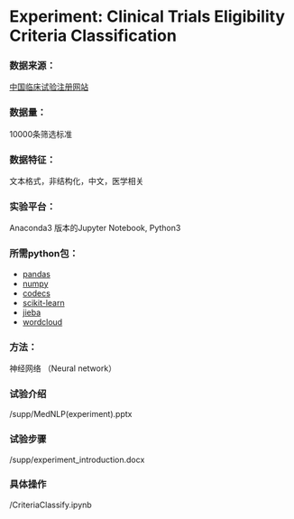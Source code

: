 # Experiment: Clinical Trials Eligibility Criteria Classification #

### 数据来源：
[中国临床试验注册网站](http://www.chictr.org.cn/index.aspx)
### 数据量：
10000条筛选标准
### 数据特征：
文本格式，非结构化，中文，医学相关
### 实验平台：
Anaconda3 版本的Jupyter Notebook, Python3
### 所需python包：
* [pandas](https://pypi.org/project/pandas/)
* [numpy](https://pypi.org/project/numpy/)
* [codecs](https://docs.python.org/3/library/codecs.html)
* [scikit-learn](https://pypi.org/project/scikit-learn/)
* [jieba](https://pypi.org/project/jieba/)
* [wordcloud](https://pypi.org/project/wordcloud/)

### 方法：
神经网络 （Neural network）

### 试验介绍
/supp/MedNLP(experiment).pptx

### 试验步骤
/supp/experiment_introduction.docx

### 具体操作
/CriteriaClassify.ipynb

